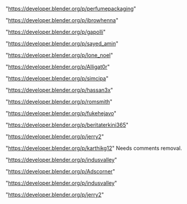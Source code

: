 "https://developer.blender.org/p/perfumepackaging"

"https://developer.blender.org/p/ibrowhenna"

"https://developer.blender.org/p/gapolli"

"https://developer.blender.org/p/sayed_amin"

"https://developer.blender.org/p/lone_noel"

"https://developer.blender.org/p/Alligat0r"

"https://developer.blender.org/p/simcipa"

"https://developer.blender.org/p/hassan3x"

"https://developer.blender.org/p/romsmith"

"https://developer.blender.org/p/fukehejavo"

"https://developer.blender.org/p/beritaterkini365"

"https://developer.blender.org/p/jerry2"

"https://developer.blender.org/p/karthikg12" Needs comments removal.

"https://developer.blender.org/p/indusvalley"

"https://developer.blender.org/p/Adscorner"

 
"https://developer.blender.org/p/indusvalley"


"https://developer.blender.org/p/jerry2"


 
